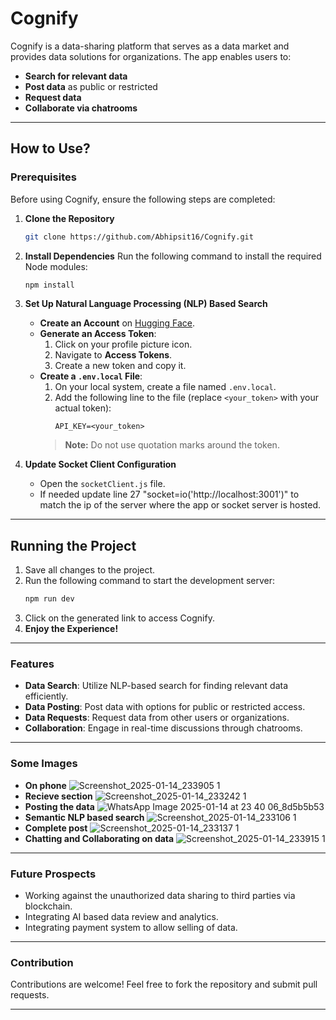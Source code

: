 # Cognify

Cognify is a data-sharing platform that serves as a data market and provides data solutions for organizations. The app enables users to:

- **Search for relevant data**
- **Post data** as public or restricted
- **Request data**
- **Collaborate via chatrooms**

---

## How to Use?

### Prerequisites
Before using Cognify, ensure the following steps are completed:

1. **Clone the Repository**
   ```bash
   git clone https://github.com/Abhipsit16/Cognify.git
   ```

2. **Install Dependencies**
   Run the following command to install the required Node modules:
   ```bash
   npm install
   ```

3. **Set Up Natural Language Processing (NLP) Based Search**
   - **Create an Account** on [Hugging Face](https://www.huggingface.co).
   - **Generate an Access Token**:
     1. Click on your profile picture icon.
     2. Navigate to **Access Tokens**.
     3. Create a new token and copy it.
   - **Create a `.env.local` File**:
     1. On your local system, create a file named `.env.local`.
     2. Add the following line to the file (replace `<your_token>` with your actual token):
        ```
        API_KEY=<your_token>
        ```
     > **Note:** Do not use quotation marks around the token.

4. **Update Socket Client Configuration**
   - Open the `socketClient.js` file.
   - If needed update line 27 "socket=io('http://localhost:3001')" to match the ip of the server where the app or socket server is hosted.

---

## Running the Project

1. Save all changes to the project.
2. Run the following command to start the development server:
   ```bash
   npm run dev
   ```
3. Click on the generated link to access Cognify.
4. **Enjoy the Experience!**

---

### Features

- **Data Search**: Utilize NLP-based search for finding relevant data efficiently.
- **Data Posting**: Post data with options for public or restricted access.
- **Data Requests**: Request data from other users or organizations.
- **Collaboration**: Engage in real-time discussions through chatrooms.
  
---

### Some Images


- **On phone**
  ![Screenshot_2025-01-14_233905 1](https://github.com/user-attachments/assets/b9385a9b-8f8f-49e8-989a-683e073fe8e0)
- **Recieve section**
  ![Screenshot_2025-01-14_233242 1](https://github.com/user-attachments/assets/98e64534-31b8-4c1e-9ed5-2661936c5316)
- **Posting the data**
  ![WhatsApp Image 2025-01-14 at 23 40 06_8d5b5b53](https://github.com/user-attachments/assets/d273ca8f-6503-47b8-81e0-13283e0115be)
- **Semantic NLP based search**
  ![Screenshot_2025-01-14_233106 1](https://github.com/user-attachments/assets/5cfd3ad6-e25f-4355-993d-2f9e62352e2d)
- **Complete post**
  ![Screenshot_2025-01-14_233137 1](https://github.com/user-attachments/assets/1f1fc1e6-f96b-47c6-a0cd-f99742feebf6)
- **Chatting and Collaborating on data**
  ![Screenshot_2025-01-14_233915 1](https://github.com/user-attachments/assets/812ab5ce-504a-43af-96a8-36fbee2655b4)

---

### Future Prospects

- Working against the unauthorized data sharing to third parties via blockchain.
- Integrating AI based data review and analytics.
- Integrating payment system to allow selling of data. 

---

### Contribution
Contributions are welcome! Feel free to fork the repository and submit pull requests.

---

